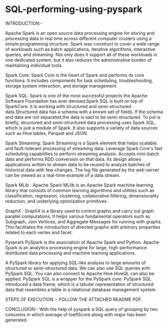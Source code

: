 # SQL-performing-using-pyspark
INTRODUCTION:-

Apache Spark is an open source data processing engine for storing and processing data in real time across different computer clusters using a simple programming structure. Spark was construct to cover a wide range of workloads such as batch applications, iterative algorithms, interactive queries, and streaming. Not only does it support all of these workloads in one dedicated system, but it also reduces the administrative burden of maintaining individual tools.<br />

Spark Core:
Spark Core is the heart of Spark and performs its core functions. It includes components for task scheduling, troubleshooting, storage system interaction, and storage management.<br />

Spark SQL:
Spark is one of the most successful projects the Apache Software Foundation has ever devised.Spark SQL is built on top of SparkCore. it is working with structured and semi-structured data.Structured data has a schema with a known set of fields. If the schema and data are not separated,the data is said to be semi-structured. To put is briefly, structured and semi-structured data processing uses Spark SQL, which is just a module of Spark. It also supports a variety of data
sources such as Hive tables, Parquet and JSON.<br />

Spark Streaming:
Spark Streaming is a Spark element that helps scalable and fault-tolerant processing of streaming data. Leverage Spark Core's fast scheduling capabilities to perform streaming analysis. Accepts mini-batch data and performs RDD conversion on that data. Its design allows applications written to stream data to be reused to analyze batches of historical data with few changes. The log file generated by the web server can be viewed as a real-time example of a data stream.<br />

Spark MLib :
Apache Spark MLlib is an Apache Spark machine learning library that consists of common learning algorithms and utilities such as classification, regression, clustering, collaborative filtering, dimensionality reduction, and underlying optimization primitives.<br />

GraphX :
GraphX is a library used to control graphs and carry out graph parallel computations. It helps various fundamental operators such as Subgraph, Join Vertices, and Aggregate Messages for running with graphs. This facilitates the introduction of directed graphs with arbitrary properties
related to each vertex and facet.<br />

Pysprark
PySpark is the association of Apache Spark and Python. Apache Spark is an analytics processing engine for large, high-performance distributed data processing and machine learning applications.<br />

A PySpark library for applying SQL-like analysis to large amounts of structured or semi-structured data. We can also use SQL queries with PySpark SQL. You can also connect to Apache Hive.HiveQL can also be applied. PySpark SQL is a wrapper for the PySpark core. PySpark SQL introduced a data frame, which is a tabular representation of structured data that resembles a table in a relational database management system.<br />

STEPS OF EXECUTION :- FOLLOW THE ATTACHED README PDF.

CONCLUSION:-
With the help of pyspark a SQL query of grouping by two coloumns in which average of toeflScore along with major has been generated.
